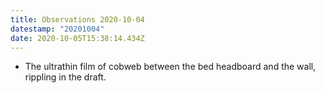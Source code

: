 ```yaml
---
title: Observations 2020-10-04
datestamp: "20201004"
date: 2020-10-05T15:38:14.434Z
---
```

- The ultrathin film of cobweb between the bed headboard and the wall, rippling in the draft.